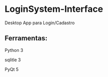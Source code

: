 # LoginSystem-Interface
Desktop App para Login/Cadastro
## Ferramentas:

Python 3

sqlitle 3

PyQt 5
